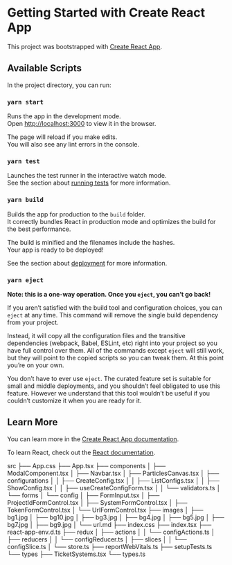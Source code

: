 # Getting Started with Create React App

This project was bootstrapped with [Create React App](https://github.com/facebook/create-react-app).

## Available Scripts

In the project directory, you can run:

### `yarn start`

Runs the app in the development mode.\
Open [http://localhost:3000](http://localhost:3000) to view it in the browser.

The page will reload if you make edits.\
You will also see any lint errors in the console.

### `yarn test`

Launches the test runner in the interactive watch mode.\
See the section about [running tests](https://facebook.github.io/create-react-app/docs/running-tests) for more information.

### `yarn build`

Builds the app for production to the `build` folder.\
It correctly bundles React in production mode and optimizes the build for the best performance.

The build is minified and the filenames include the hashes.\
Your app is ready to be deployed!

See the section about [deployment](https://facebook.github.io/create-react-app/docs/deployment) for more information.

### `yarn eject`

**Note: this is a one-way operation. Once you `eject`, you can’t go back!**

If you aren’t satisfied with the build tool and configuration choices, you can `eject` at any time. This command will remove the single build dependency from your project.

Instead, it will copy all the configuration files and the transitive dependencies (webpack, Babel, ESLint, etc) right into your project so you have full control over them. All of the commands except `eject` will still work, but they will point to the copied scripts so you can tweak them. At this point you’re on your own.

You don’t have to ever use `eject`. The curated feature set is suitable for small and middle deployments, and you shouldn’t feel obligated to use this feature. However we understand that this tool wouldn’t be useful if you couldn’t customize it when you are ready for it.

## Learn More

You can learn more in the [Create React App documentation](https://facebook.github.io/create-react-app/docs/getting-started).

To learn React, check out the [React documentation](https://reactjs.org/).



src
├── App.css
├── App.tsx
├── components
│   ├── ModalComponent.tsx
│   ├── Navbar.tsx
│   ├── ParticlesCanvas.tsx
│   ├── configurations
│   │   ├── CreateConfig.tsx
│   │   ├── ListConfigs.tsx
│   │   ├── ShowConfig.tsx
│   │   ├── useCreateConfigForm.tsx
│   │   └── validators.ts
│   └── forms
│       └── config
│           ├── FormInput.tsx
│           ├── ProjectIdFormControl.tsx
│           ├── SystemFormControl.tsx
│           ├── TokenFormControl.tsx
│           └── UrlFormControl.tsx
├── images
│   ├── bg1.jpg
│   ├── bg10.jpg
│   ├── bg3.jpg
│   ├── bg4.jpg
│   ├── bg5.jpg
│   ├── bg7.jpg
│   ├── bg9.jpg
│   └── url.md
├── index.css
├── index.tsx
├── react-app-env.d.ts
├── redux
│   ├── actions
│   │   └── configActions.ts
│   ├── reducers
│   │   └── configReducer.ts
│   ├── slices
│   │   └── configSlice.ts
│   └── store.ts
├── reportWebVitals.ts
├── setupTests.ts
└── types
    ├── TicketSystems.tsx
    └── types.ts